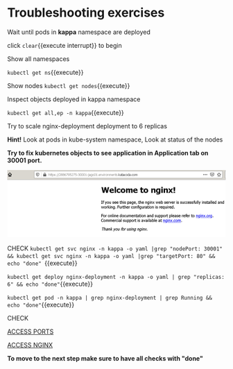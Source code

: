 # Troubleshooting exercises 



Wait until pods in **kappa** namespace are deployed

click ```clear```{{execute interrupt}} to begin


Show all namespaces

`kubectl get ns`{{execute}}

Show nodes 
`kubectl get nodes`{{execute}}

Inspect objects deployed in kappa namespace

`kubectl get all,ep -n kappa`{{execute}}

Try to scale nginx-deployment deployment to 6  replicas

**Hint!**
Look at pods in kube-system namespace, Look at status of the nodes


**Try to fix kubernetes objects to see application in Application tab on 30001 port.**

![Web application](./assets/nginx-web.png)


CHECK
`kubectl get svc nginx -n kappa -o yaml |grep "nodePort: 30001" && kubectl get svc nginx -n kappa -o yaml |grep "targetPort: 80" && echo "done" `{{execute}}

`kubectl get deploy nginx-deployment -n kappa -o yaml | grep "replicas: 6" && echo "done"`{{execute}}

`kubectl get pod -n kappa | grep nginx-deployment | grep Running && echo "done"`{{execute}}

CHECK


[ACCESS PORTS]({{TRAFFIC_SELECTOR}})

[ACCESS NGINX]({{TRAFFIC_HOST1_30001}})


**To move to the next step make sure to have all checks with "done"**
